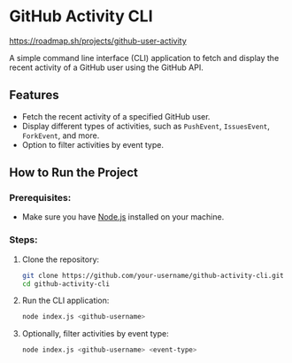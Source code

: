 # GitHub Activity CLI

https://roadmap.sh/projects/github-user-activity

A simple command line interface (CLI) application to fetch and display the recent activity of a GitHub user using the GitHub API.

## Features

- Fetch the recent activity of a specified GitHub user.
- Display different types of activities, such as `PushEvent`, `IssuesEvent`, `ForkEvent`, and more.
- Option to filter activities by event type.

## How to Run the Project

### Prerequisites:

- Make sure you have [Node.js](https://nodejs.org/) installed on your machine.

### Steps:

1. Clone the repository:

   ```bash
   git clone https://github.com/your-username/github-activity-cli.git
   cd github-activity-cli
   ```

2. Run the CLI application:

   ```bash
   node index.js <github-username>
   ```

3. Optionally, filter activities by event type:
   ```bash
   node index.js <github-username> <event-type>
   ```
